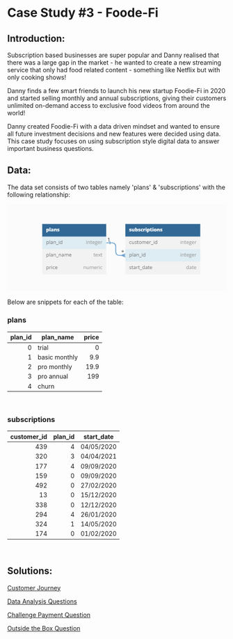 # **Case Study #3 - Foode-Fi**

## **Introduction:**

Subscription based businesses are super popular and Danny realised that there was a large gap in the market - he wanted to create a new streaming service that only had food related content - something like Netflix but with only cooking shows!

Danny finds a few smart friends to launch his new startup Foodie-Fi in 2020 and started selling monthly and annual subscriptions, giving their customers unlimited on-demand access to exclusive food videos from around the world!

Danny created Foodie-Fi with a data driven mindset and wanted to ensure all future investment decisions and new features were decided using data. This case study focuses on using subscription style digital data to answer important business questions.

## **Data:**

The data set consists of two tables namely 'plans' & 'subscriptions' with the following relationship:

<img title="db-diagram" alt="Entity Relationship Diagram" src="./images/foodie-fi-db-diagram.png">

<br>

Below are snippets for each of the table:

### **plans**

| **plan_id** | **plan_name** | **price** |
| ----------: | ------------- | --------: |
|           0 | trial         |         0 |
|           1 | basic monthly |       9.9 |
|           2 | pro monthly   |      19.9 |
|           3 | pro annual    |       199 |
|           4 | churn         |           |

<br>

### **subscriptions**

| **customer_id** | **plan_id** | **start_date** |
| --------------: | ----------: | -------------- |
|             439 |           4 | 04/05/2020     |
|             320 |           3 | 04/04/2021     |
|             177 |           4 | 09/09/2020     |
|             159 |           0 | 09/09/2020     |
|             492 |           0 | 27/02/2020     |
|              13 |           0 | 15/12/2020     |
|             338 |           0 | 12/12/2020     |
|             294 |           4 | 26/01/2020     |
|             324 |           1 | 14/05/2020     |
|             174 |           0 | 01/02/2020     |

<br>

## **Solutions:**

[Customer Journey](./schema-solution/a-CustomerJourney.md)

[Data Analysis Questions](./schema-solution/b-DataAnalysisQuestions.md)

[Challenge Payment Question](./schema-solution/c-ChallengePaymentQuestion.md)

[Outside the Box Question](./schema-solution/d-OutsideTheBoxQuestions.md)
